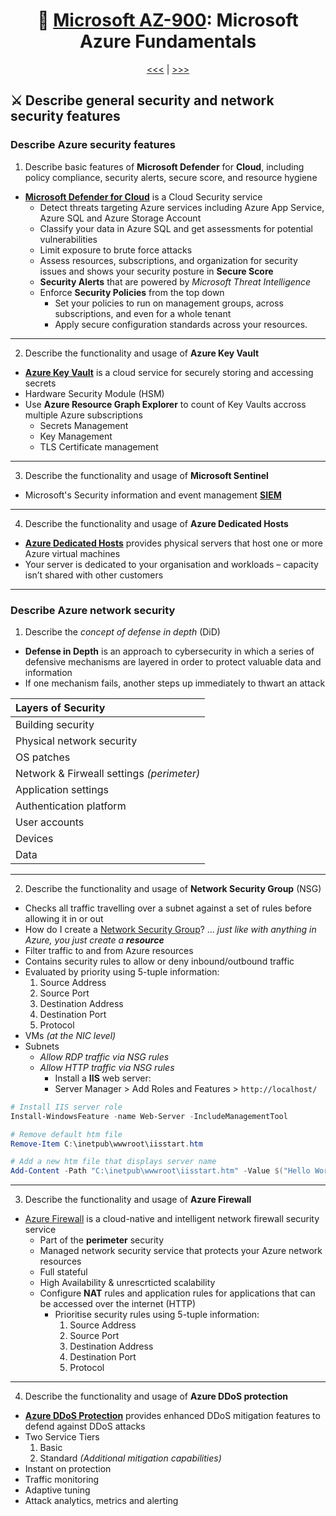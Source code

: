 <div align="center">
      
# 🧱 [Microsoft AZ-900](az-900-index.md): Microsoft Azure Fundamentals
      
[<<<](az-900-part3.md) | [>>>](az-900-part5.md)
      
</div>

## ⚔️ Describe general security and network security features

### Describe Azure security features
1. Describe basic features of **Microsoft Defender** for **Cloud**, including policy compliance, security alerts, secure score, and resource hygiene
+ **[Microsoft Defender for Cloud](https://learn.microsoft.com/en-us/azure/defender-for-cloud/defender-for-cloud-introduction)** is a Cloud Security service
  - Detect threats targeting Azure services including Azure App Service, Azure SQL and Azure Storage Account
  - Classify your data in Azure SQL and get assessments for potential vulnerabilities
  - Limit exposure to brute force attacks
  - Assess resources, subscriptions, and organization for security issues and shows your security posture in **Secure Score**
  - **Security Alerts** that are powered by _Microsoft Threat Intelligence_
  - Enforce **Security Policies** from the top down
    - Set your policies to run on management groups, across subscriptions, and even for a whole tenant
    - Apply secure configuration standards across your resources.

- - -

2. Describe the functionality and usage of **Azure Key Vault**
+ **[Azure Key Vault](https://learn.microsoft.com/en-us/azure/key-vault/general/basic-concepts)** is a cloud service for securely storing and accessing secrets
+ Hardware Security Module (HSM)
+ Use **Azure Resource Graph Explorer** to count of Key Vaults accross multiple Azure subscriptions
  - Secrets Management
  - Key Management
  - TLS Certificate management

- - -

3. Describe the functionality and usage of **Microsoft Sentinel**
+ Microsoft's Security information and event management **[SIEM](https://learn.microsoft.com/en-us/azure/sentinel/overview)**

- - -

4. Describe the functionality and usage of **Azure Dedicated Hosts**
+ **[Azure Dedicated Hosts](https://azure.microsoft.com/en-gb/services/virtual-machines/dedicated-host/)** provides physical servers that host one or more Azure virtual machines
+ Your server is dedicated to your organisation and workloads – capacity isn’t shared with other customers


- - -

### Describe Azure network security
1. Describe the _concept of defense in depth_ (DiD)
+ **Defense in Depth** is an approach to cybersecurity in which a series of defensive mechanisms are layered in order to protect valuable data and information
+  If one mechanism fails, another steps up immediately to thwart an attack


| Layers of Security                        |
| :-----------------------------------------|
| Building security                         |
| Physical network security                 |
| OS patches                                |
| Network & Firweall settings _(perimeter)_ |
| Application settings                      |
| Authentication platform                   |
| User accounts                             |
| Devices                                   |
| Data                                      |


- - -

2. Describe the functionality and usage of **Network Security Group** (NSG)
+ Checks all traffic travelling over a subnet against a set of rules before allowing it in or out
+ How do I create a [Network Security Group](https://learn.microsoft.com/en-us/azure/virtual-network/network-security-groups-overview)? ... _just like with anything in Azure, you just create a **resource**_
+ Filter traffic to and from Azure resources
+ Contains security rules to allow or deny inbound/outbound traffic
+ Evaluated by priority using 5-tuple information:
  1. Source Address
  2. Source Port
  3. Destination Address
  4. Destination Port
  5. Protocol
+ VMs _(at the NIC level)_
+ Subnets
  - _Allow RDP traffic via NSG rules_
  - _Allow HTTP traffic via NSG rules_
    -  Install a **IIS** web server:
      + Server Manager > Add Roles and Features > `http://localhost/`

```ps1
# Install IIS server role
Install-WindowsFeature -name Web-Server -IncludeManagementTool

# Remove default htm file
Remove-Item C:\inetpub\wwwroot\iisstart.htm

# Add a new htm file that displays server name
Add-Content -Path "C:\inetpub\wwwroot\iisstart.htm" -Value $("Hello World from " + $env:computername)

```


- - -


3. Describe the functionality and usage of **Azure Firewall**
- [Azure Firewall](https://learn.microsoft.com/en-us/azure/firewall/overview) is a cloud-native and intelligent network firewall security service
  - Part of the **perimeter** security
  - Managed network security service that protects your Azure network resources
  - Full stateful
  - High Availability & unrescrticted scalability
  - Configure **NAT** rules and application rules for applications that can be accessed over the internet (HTTP)
    - Prioritise security rules using 5-tuple information:
      1. Source Address
      2. Source Port
      3. Destination Address
      4. Destination Port
      5. Protocol



- - -


4. Describe the functionality and usage of **Azure DDoS protection**
- **[Azure DDoS Protection](https://learn.microsoft.com/en-us/azure/ddos-protection/ddos-protection-overview)** provides enhanced DDoS mitigation features to defend against DDoS attacks
- Two Service Tiers
    1. Basic
    2. Standard _(Additional mitigation capabilities)_
- Instant on protection
- Traffic monitoring
- Adaptive tuning
- Attack analytics, metrics and alerting
